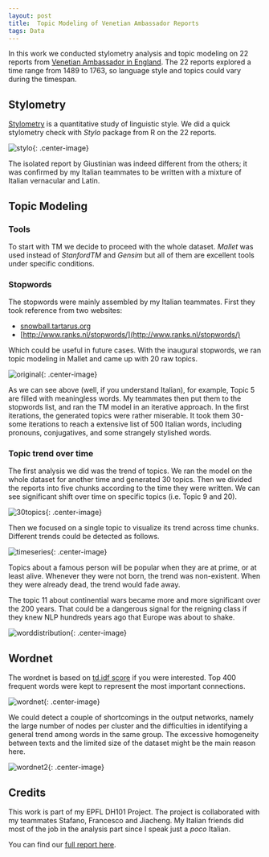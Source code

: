 ```yaml
---
layout: post
title:	Topic Modeling of Venetian Ambassador Reports
tags: Data
---
```


In this work we conducted stylometry analysis and topic modeling on 22 reports from [Venetian Ambassador in England](http://www.british-history.ac.uk/cal-state-papers/venice/vol1/cxxii-cxxix). The 22 reports explored a time range from 1489 to 1763, so language style and topics could vary during the timespan.

<!-- more -->

## Stylometry

[Stylometry](https://en.wikipedia.org/wiki/Stylometry) is a quantitative study of linguistic style. We did a quick stylometry check with *Stylo* package from R on the 22 reports. 

![stylo](http://veniceatlas.epfl.ch/wp-content/uploads/2016/03/DH_MDS_100_MFWs_Culled_0____001.png){: .center-image}

The isolated report by Giustinian was indeed different from the others; it was confirmed by my Italian teammates to be written with a mixture of Italian vernacular and Latin.

## Topic Modeling

### Tools

To start with TM we decide to proceed with the whole dataset. *Mallet* was used instead of *StanfordTM* and *Gensim* but all of them are excellent tools under specific conditions.

### Stopwords

The stopwords were mainly assembled by my Italian teammates. First they took reference from two websites:
- [snowball.tartarus.org](snowball.tartarus.org)
- [http://www.ranks.nl/stopwords/](http://www.ranks.nl/stopwords/)

Which could be useful in future cases. With the inaugural stopwords, we ran topic modeling in Mallet and came up with 20 raw topics.

![original](http://veniceatlas.epfl.ch/wp-content/uploads/2016/03/Immagine2.png){: .center-image}

As we can see above (well, if you understand Italian), for example, Topic 5 are filled with meaningless words. My teammates then put them to the stopwords list, and ran the TM model in an iterative approach. In the first iterations, the generated topics were rather miserable. It took them 30-some iterations to reach a extensive list of 500 Italian words, including pronouns, conjugatives, and some strangely stylished words.

### Topic trend over time

The first analysis we did was the trend of topics. We ran the model on the whole dataset for another time and generated 30 topics. Then we divided the reports into five chunks according to the time they were written. We can see significant shift over time on specific topics (i.e. Topic 9 and 20).

![30topics](http://veniceatlas.epfl.ch/wp-content/uploads/2016/06/AvarageProportion30.png){: .center-image}

Then we focused on a single topic to visualize its trend across time chunks. Different trends could be detected as follows.

![timeseries](http://veniceatlas.epfl.ch/wp-content/uploads/2016/06/Benchmark-grouped-for-Wpress.png){: .center-image}

Topics about a famous person will be popular when they are at prime, or at least alive. Whenever they were not born, the trend was non-existent. When they were already dead, the trend would fade away.

The topic 11 about continential wars became more and more significant over the 200 years. That could be a dangerous signal for the reigning class if they knew NLP hundreds years ago that Europe was about to shake.

![worddistribution](http://veniceatlas.epfl.ch/wp-content/uploads/2016/04/word-topic-distribution.jpg){: .center-image}

## Wordnet

The wordnet is based on [td.idf score](https://en.wikipedia.org/wiki/Tf%E2%80%93idf) if you were interested. Top 400 frequent words were kept to represent the most important connections.

![wordnet](http://veniceatlas.epfl.ch/wp-content/uploads/2016/06/graph-full-dataset.jpg){: .center-image}

We could detect a couple of shortcomings in the output networks, namely the large number of nodes per cluster and the difficulties in identifying a general trend among words in the same group. The excessive homogeneity between texts and the limited size of the dataset might be the main reason here.

![wordnet2](http://veniceatlas.epfl.ch/wp-content/uploads/2016/06/graph-first-interval.jpg){: .center-image}

## Credits

This work is part of my EPFL DH101 Project. The project is collaborated with my teammates Stafano, Francesco and Jiacheng. My Italian friends did most of the job in the analysis part since I speak just a *poco* Italian.

You can find our [full report here](http://veniceatlas.epfl.ch/topic-modeling-of-ambassadors-relations-from-england-final-report/).
